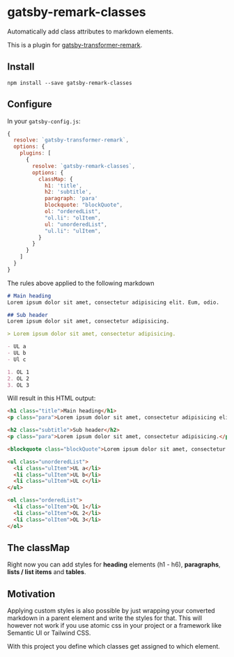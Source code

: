 # gatsby-remark-classes
Automatically add class attributes to markdown elements.

This is a plugin for [gatsby-transformer-remark](https://www.gatsbyjs.org/packages/gatsby-transformer-remark/?=gatsby-transformer-remark).

## Install
```
npm install --save gatsby-remark-classes
```

## Configure
In your `gatsby-config.js`:

```js
{
  resolve: `gatsby-transformer-remark`,
  options: {
    plugins: [
      {
        resolve: `gatsby-remark-classes`,
        options: {
          classMap: {
            h1: 'title',
            h2: 'subtitle',
            paragraph: 'para'
            blockquote: "blockQuote",
            ol: "orderedList",
            "ol.li": "olItem",
            ul: "unorderedList",
            "ul.li": "ulItem",
          }
        }
      }
    ]
  }
}
```

The rules above applied to the following markdown

```markdown
# Main heading
Lorem ipsum dolor sit amet, consectetur adipisicing elit. Eum, odio.

## Sub header
Lorem ipsum dolor sit amet, consectetur adipisicing.

> Lorem ipsum dolor sit amet, consectetur adipisicing.

- UL a
- UL b
- Ul c

1. OL 1
2. OL 2
3. OL 3
```

Will result in this HTML output:

```html
<h1 class="title">Main heading</h1>
<p class="para">Lorem ipsum dolor sit amet, consectetur adipisicing elit. Eum, odio.</p>

<h2 class="subtitle">Sub header</h2>
<p class="para">Lorem ipsum dolor sit amet, consectetur adipisicing.</p>

<blockquote class="blockQuote">Lorem ipsum dolor sit amet, consectetur adipisicing.</blockquote>

<ul class="unorderedList">
  <li class="ulItem">UL a</li>
  <li class="ulItem">UL b</li>
  <li class="ulItem">UL c</li>
</ul>

<ol class="orderedList">
  <li class="olItem">OL 1</li>
  <li class="olItem">OL 2</li>
  <li class="olItem">OL 3</li>
</ol>
```

## The classMap
Right now you can add styles for **heading** elements (h1 - h6), **paragraphs**, **lists / list items** and **tables**.

## Motivation
Applying custom styles is also possible by just wrapping your converted markdown in a parent element and write the styles for that. This will however not work if you use atomic css in your project or a framework like Semantic UI or Tailwind CSS.

With this project you define which classes get assigned to which element.
